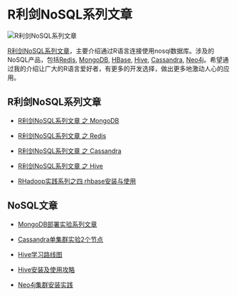 R利剑NoSQL系列文章
=========

![R利剑NoSQL系列文章](http://blog.fens.me/wp-content/uploads/2013/05/r-nosql.png)

[R利剑NoSQL系列文章](http://blog.fens.me/series-r-nosql/)，主要介绍通过R语言连接使用nosql数据库。涉及的NoSQL产品，包括[Redis](http://blog.fens.me/nosql-r-redis/), [MongoDB](http://blog.fens.me/nosql-r-mongodb/), [HBase](http://blog.fens.me/nosql-r-hbase), [Hive](http://blog.fens.me/nosql-r-hive/), [Cassandra](http://blog.fens.me/nosql-r-cassandra/), [Neo4j](http://blog.fens.me/nosql-r-neo4j/)。希望通过我的介绍让广大的R语言爱好者，有更多的开发选择，做出更多地激动人心的应用。

## R利剑NoSQL系列文章

* [R利剑NoSQL系列文章 之 MongoDB](http://blog.fens.me/nosql-r-mongodb/)

* [R利剑NoSQL系列文章 之 Redis](http://blog.fens.me/nosql-r-redis/)

* [R利剑NoSQL系列文章 之 Cassandra](http://blog.fens.me/nosql-r-cassandra/)

* [R利剑NoSQL系列文章 之 Hive](http://blog.fens.me/nosql-r-hive/)

* [RHadoop实践系列之四 rhbase安装与使用](http://blog.fens.me/rhadoop-hbase-rhase/)

## NoSQL文章

* [MongoDB部署实验系列文章](http://blog.fens.me/series-mongodb/)

* [Cassandra单集群实验2个节点](http://blog.fens.me/cassandra-clustor/)

* [Hive学习路线图](http://blog.fens.me/hadoop-hive-roadmap/)

* [Hive安装及使用攻略](http://blog.fens.me/hadoop-hive-intro/)

* [Neo4j集群安装实践](http://blog.fens.me/nosql-neo4j-intro/)
